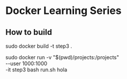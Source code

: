 # Docker Learning Series

## How to build
sudo docker build -t step3 .

sudo docker run -v "$(pwd)/projects:/projects" \
                --user 1000:1000 \
                -it step3 bash run.sh  hola
